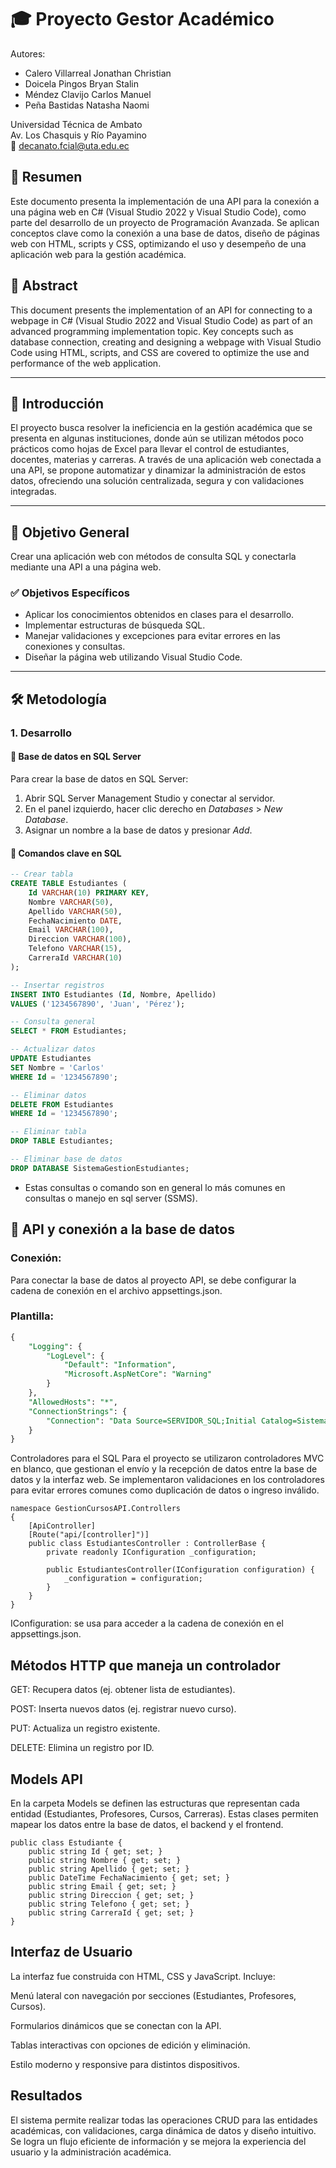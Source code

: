 # 🎓 Proyecto Gestor Académico
Autores:  
- Calero Villarreal Jonathan Christian  
- Doicela Pingos Bryan Stalin  
- Méndez Clavijo Carlos Manuel  
- Peña Bastidas Natasha Naomi  

Universidad Técnica de Ambato  
Av. Los Chasquis y Río Payamino  
📧 decanato.fcial@uta.edu.ec

## 📄 Resumen

Este documento presenta la implementación de una API para la conexión a una página web en C# (Visual Studio 2022 y Visual Studio Code), como parte del desarrollo de un proyecto de Programación Avanzada. Se aplican conceptos clave como la conexión a una base de datos, diseño de páginas web con HTML, scripts y CSS, optimizando el uso y desempeño de una aplicación web para la gestión académica.

## 🧾 Abstract

This document presents the implementation of an API for connecting to a webpage in C# (Visual Studio 2022 and Visual Studio Code) as part of an advanced programming implementation topic. Key concepts such as database connection, creating and designing a webpage with Visual Studio Code using HTML, scripts, and CSS are covered to optimize the use and performance of the web application.

---

## 📌 Introducción

El proyecto busca resolver la ineficiencia en la gestión académica que se presenta en algunas instituciones, donde aún se utilizan métodos poco prácticos como hojas de Excel para llevar el control de estudiantes, docentes, materias y carreras. A través de una aplicación web conectada a una API, se propone automatizar y dinamizar la administración de estos datos, ofreciendo una solución centralizada, segura y con validaciones integradas.

---

## 🎯 Objetivo General

Crear una aplicación web con métodos de consulta SQL y conectarla mediante una API a una página web.

### ✅ Objetivos Específicos

- Aplicar los conocimientos obtenidos en clases para el desarrollo.
- Implementar estructuras de búsqueda SQL.
- Manejar validaciones y excepciones para evitar errores en las conexiones y consultas.
- Diseñar la página web utilizando Visual Studio Code.

---

## 🛠 Metodología

### 1. Desarrollo

#### 📌 Base de datos en SQL Server  

Para crear la base de datos en SQL Server:

1. Abrir SQL Server Management Studio y conectar al servidor.
2. En el panel izquierdo, hacer clic derecho en *Databases* > *New Database*.  
3. Asignar un nombre a la base de datos y presionar *Add*.

#### 🔑 Comandos clave en SQL


```sql
-- Crear tabla
CREATE TABLE Estudiantes (
    Id VARCHAR(10) PRIMARY KEY,
    Nombre VARCHAR(50),
    Apellido VARCHAR(50),
    FechaNacimiento DATE,
    Email VARCHAR(100),
    Direccion VARCHAR(100),
    Telefono VARCHAR(15),
    CarreraId VARCHAR(10)
);

-- Insertar registros
INSERT INTO Estudiantes (Id, Nombre, Apellido)
VALUES ('1234567890', 'Juan', 'Pérez');

-- Consulta general
SELECT * FROM Estudiantes;

-- Actualizar datos
UPDATE Estudiantes
SET Nombre = 'Carlos'
WHERE Id = '1234567890';

-- Eliminar datos
DELETE FROM Estudiantes
WHERE Id = '1234567890';

-- Eliminar tabla
DROP TABLE Estudiantes;

-- Eliminar base de datos
DROP DATABASE SistemaGestionEstudiantes;
```

- Estas consultas o comando son en general lo más comunes en consultas o manejo en sql server (SSMS).

## 🧩 API y conexión a la base de datos

### Conexión:
Para conectar la base de datos al proyecto API, se debe configurar la cadena de conexión en el archivo appsettings.json.
### Plantilla:
```sql
{
    "Logging": {
        "LogLevel": {
            "Default": "Information",
            "Microsoft.AspNetCore": "Warning"
        }
    },
    "AllowedHosts": "*",
    "ConnectionStrings": {
        "Connection": "Data Source=SERVIDOR_SQL;Initial Catalog=SistemaGestionEstudiantes;Integrated Security=True;TrustServerCertificate=True"
    }
}
```
Controladores para el SQL
Para el proyecto se utilizaron controladores MVC en blanco, que gestionan el envío y la recepción de datos entre la base de datos y la interfaz web. Se implementaron validaciones en los controladores para evitar errores comunes como duplicación de datos o ingreso inválido.
```
namespace GestionCursosAPI.Controllers
{
    [ApiController]
    [Route("api/[controller]")]
    public class EstudiantesController : ControllerBase {
        private readonly IConfiguration _configuration;

        public EstudiantesController(IConfiguration configuration) {
            _configuration = configuration;
        }
    }
}
```
IConfiguration: se usa para acceder a la cadena de conexión en el appsettings.json.
## Métodos HTTP que maneja un controlador
GET: Recupera datos (ej. obtener lista de estudiantes).

POST: Inserta nuevos datos (ej. registrar nuevo curso).

PUT: Actualiza un registro existente.

DELETE: Elimina un registro por ID.

## Models API
En la carpeta Models se definen las estructuras que representan cada entidad (Estudiantes, Profesores, Cursos, Carreras). Estas clases permiten mapear los datos entre la base de datos, el backend y el frontend.

```
public class Estudiante {
    public string Id { get; set; }
    public string Nombre { get; set; } 
    public string Apellido { get; set; }
    public DateTime FechaNacimiento { get; set; }
    public string Email { get; set; }
    public string Direccion { get; set; }
    public string Telefono { get; set; }
    public string CarreraId { get; set; }
}
```
## Interfaz de Usuario
La interfaz fue construida con HTML, CSS y JavaScript. Incluye:

Menú lateral con navegación por secciones (Estudiantes, Profesores, Cursos).

Formularios dinámicos que se conectan con la API.

Tablas interactivas con opciones de edición y eliminación.

Estilo moderno y responsive para distintos dispositivos.

## Resultados
El sistema permite realizar todas las operaciones CRUD para las entidades académicas, con validaciones, carga dinámica de datos y diseño intuitivo. Se logra un flujo eficiente de información y se mejora la experiencia del usuario y la administración académica.
